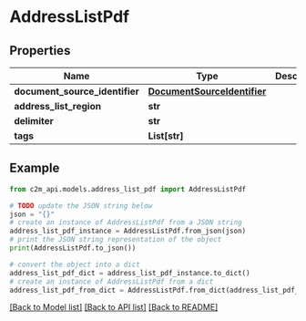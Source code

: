 # AddressListPdf


## Properties

Name | Type | Description | Notes
------------ | ------------- | ------------- | -------------
**document_source_identifier** | [**DocumentSourceIdentifier**](DocumentSourceIdentifier.md) |  | 
**address_list_region** | **str** |  | 
**delimiter** | **str** |  | [optional] 
**tags** | **List[str]** |  | [optional] 

## Example

```python
from c2m_api.models.address_list_pdf import AddressListPdf

# TODO update the JSON string below
json = "{}"
# create an instance of AddressListPdf from a JSON string
address_list_pdf_instance = AddressListPdf.from_json(json)
# print the JSON string representation of the object
print(AddressListPdf.to_json())

# convert the object into a dict
address_list_pdf_dict = address_list_pdf_instance.to_dict()
# create an instance of AddressListPdf from a dict
address_list_pdf_from_dict = AddressListPdf.from_dict(address_list_pdf_dict)
```
[[Back to Model list]](../README.md#documentation-for-models) [[Back to API list]](../README.md#documentation-for-api-endpoints) [[Back to README]](../README.md)


